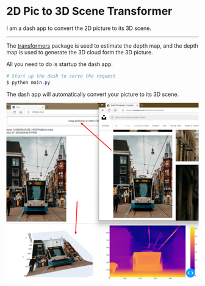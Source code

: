 # 2D Pic to 3D Scene Transformer

I am a dash app to convert the 2D picture to its 3D scene.

---

The
[transformers](https://github.com/huggingface/transformers "transformers")
package is used to estimate the depth map,
and the depth map is used to generate the 3D cloud form the 3D picture.

All you need to do is startup the dash app.

```powershell
# Start up the dash to serve the request
$ python main.py
```

The dash app will automatically convert your picture to its 3D scene.

![logo](./logo.png)